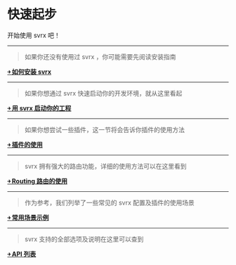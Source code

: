 # 快速起步

开始使用 svrx 吧！

---

> 如果你还没有使用过 svrx ，你可能需要先阅读安装指南

[**￫ 如何安装 svrx**](./install.md)

---

> 如果你想通过 svrx 快速启动你的开发环境，就从这里看起

[**￫ 用 svrx 启动你的工程**](./usage.md)
                                
---

> 如果你想尝试一些插件，这一节将会告诉你插件的使用方法

[**￫ 插件的使用**](./plugin.md)
   
---

> svrx 拥有强大的路由功能，详细的使用方法可以在这里看到

[**￫ Routing 路由的使用**](./route.md)
   
---
                             
> 作为参考，我们列举了一些常见的 svrx 配置及插件的使用场景

[**￫ 常用场景示例**](./examples.md)
     
---
                           
> svrx 支持的全部选项及说明在这里可以查到

[**￫ API 列表**](./api.md)




